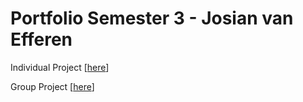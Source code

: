 # Portfolio Semester 3 - Josian van Efferen

Individual Project [[here]()]

Group Project [[here]()]
